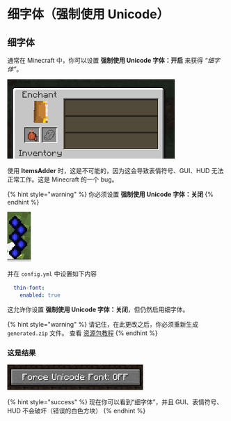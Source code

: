 # 细字体（强制使用 Unicode）

## 细字体

通常在 Minecraft 中，你可以设置 **强制使用 Unicode 字体：开启** 来获得 _“细字体”_。

![](../../../.gitbook/assets/immagine%20%284%29.png)

  
使用 **ItemsAdder** 时，这是不可能的，因为这会导致表情符号、GUI、HUD 无法正常工作。这是 Minecraft 的一个 bug。

{% hint style="warning" %}
你必须设置 **强制使用 Unicode 字体：关闭**
{% endhint %}

![](../../../.gitbook/assets/immagine%20%283%29.png)

并在 `config.yml` 中设置如下内容

```yaml
  thin-font:
    enabled: true
```

这允许你设置 **强制使用 Unicode 字体：关闭**，但仍然启用细字体。

{% hint style="warning" %}
请记住，在此更改之后，你必须重新生成 `generated.zip` 文件。
查看 [资源包教程](../../resourcepack-hosting/)
{% endhint %}

### 这是结果

![](../../../.gitbook/assets/immagine%20%286%29.png)

{% hint style="success" %}
现在你可以看到“细字体”，并且 GUI、表情符号、HUD 不会破坏（错误的白色方块）
{% endhint %}

